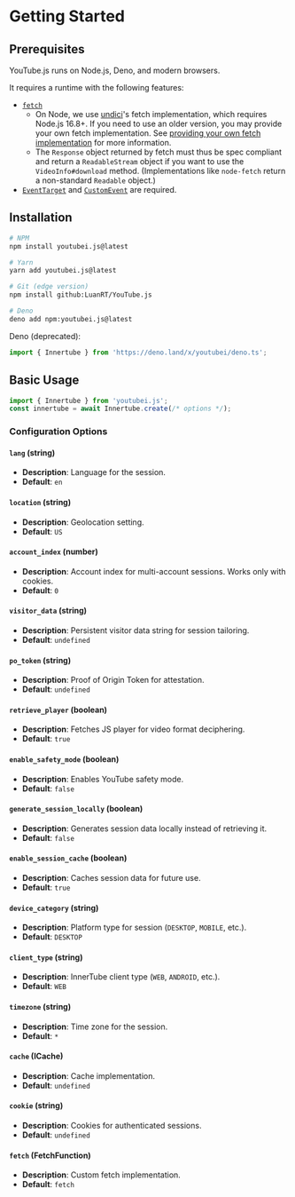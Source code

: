 # Getting Started

## Prerequisites
YouTube.js runs on Node.js, Deno, and modern browsers.

It requires a runtime with the following features:
- [`fetch`](https://developer.mozilla.org/en-US/docs/Web/API/Fetch_API)
  - On Node, we use [undici](https://github.com/nodejs/undici)'s fetch implementation, which requires Node.js 16.8+. If you need to use an older version, you may provide your own fetch implementation. See [providing your own fetch implementation](#custom-fetch) for more information. 
  - The `Response` object returned by fetch must thus be spec compliant and return a `ReadableStream` object if you want to use the `VideoInfo#download` method. (Implementations like `node-fetch` return a non-standard `Readable` object.)
- [`EventTarget`](https://developer.mozilla.org/en-US/docs/Web/API/EventTarget) and [`CustomEvent`](https://developer.mozilla.org/en-US/docs/Web/API/CustomEvent) are required.


## Installation
```bash
# NPM
npm install youtubei.js@latest

# Yarn
yarn add youtubei.js@latest

# Git (edge version)
npm install github:LuanRT/YouTube.js

# Deno
deno add npm:youtubei.js@latest
```

Deno (deprecated):
```ts
import { Innertube } from 'https://deno.land/x/youtubei/deno.ts';
```

## Basic Usage
```ts
import { Innertube } from 'youtubei.js';
const innertube = await Innertube.create(/* options */);
```

### Configuration Options

#### `lang` (string)
- **Description**: Language for the session.
- **Default**: `en`

#### `location` (string)
- **Description**: Geolocation setting.
- **Default**: `US`

#### `account_index` (number)
- **Description**: Account index for multi-account sessions. Works only with cookies.
- **Default**: `0`

#### `visitor_data` (string)
- **Description**: Persistent visitor data string for session tailoring.
- **Default**: `undefined`

#### `po_token` (string)
- **Description**: Proof of Origin Token for attestation.
- **Default**: `undefined`

#### `retrieve_player` (boolean)
- **Description**: Fetches JS player for video format deciphering.
- **Default**: `true`

#### `enable_safety_mode` (boolean)
- **Description**: Enables YouTube safety mode.
- **Default**: `false`

#### `generate_session_locally` (boolean)
- **Description**: Generates session data locally instead of retrieving it.
- **Default**: `false`

#### `enable_session_cache` (boolean)
- **Description**: Caches session data for future use.
- **Default**: `true`

#### `device_category` (string)
- **Description**: Platform type for session (`DESKTOP`, `MOBILE`, etc.).
- **Default**: `DESKTOP`

#### `client_type` (string)
- **Description**: InnerTube client type (`WEB`, `ANDROID`, etc.).
- **Default**: `WEB`

#### `timezone` (string)
- **Description**: Time zone for the session.
- **Default**: `*`

#### `cache` (ICache)
- **Description**: Cache implementation.
- **Default**: `undefined`

#### `cookie` (string)
- **Description**: Cookies for authenticated sessions.
- **Default**: `undefined`

#### `fetch` (FetchFunction)
- **Description**: Custom fetch implementation.
- **Default**: `fetch`

